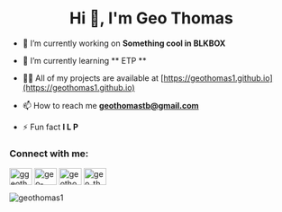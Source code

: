 <h1 align="center">Hi 👋, I'm Geo Thomas</h1>


- 🔭 I’m currently working on **Something cool in BLKBOX**

- 🌱 I’m currently learning ** ETP **

- 👨‍💻 All of my projects are available at [https://geothomas1.github.io](https://geothomas1.github.io)

- 📫 How to reach me **geothomastb@gmail.com**

- ⚡ Fun fact **I L P**

<h3 align="left">Connect with me:</h3>
<p align="left">
<a href="https://twitter.com/ggeothomas" target="blank"><img align="center" src="https://raw.githubusercontent.com/rahuldkjain/github-profile-readme-generator/master/src/images/icons/Social/twitter.svg" alt="ggeothomas" height="30" width="40" /></a>
<a href="https://linkedin.com/in/geo-thomas-1b1118138" target="blank"><img align="center" src="https://raw.githubusercontent.com/rahuldkjain/github-profile-readme-generator/master/src/images/icons/Social/linked-in-alt.svg" alt="geo-thomas-1b1118138" height="30" width="40" /></a>
<a href="https://kaggle.com/geothomas" target="blank"><img align="center" src="https://raw.githubusercontent.com/rahuldkjain/github-profile-readme-generator/master/src/images/icons/Social/kaggle.svg" alt="geothomas" height="30" width="40" /></a>
<a href="https://www.hackerrank.com/geo_thomas" target="blank"><img align="center" src="https://raw.githubusercontent.com/rahuldkjain/github-profile-readme-generator/master/src/images/icons/Social/hackerrank.svg" alt="geo_thomas" height="30" width="40" /></a>
</p>

<p><img align="center" src="https://github-readme-streak-stats.herokuapp.com/?user=geothomas1&" alt="geothomas1" /></p>
